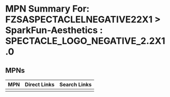 



# MPN Summary For: FZSASPECTACLELNEGATIVE22X1 > SparkFun-Aesthetics : SPECTACLE_LOGO_NEGATIVE_2.2X1.0

## MPNs
  

|MPN|Direct Links|Search Links|
| :--- | :--- | :--- |
||||
